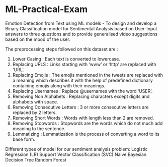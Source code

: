 # ML-Practical-Exam
Emotion Detection from Text using ML models - To design and develop a Binary Classification model for Sentimental Analysis based on User-Input answers to three questions and to provide generalised video suggestions based on the mood of the user.

The preprocessing steps followed on this dataset are : 
1. Lower Casing : Each text is converted to lowercase.
2. Replacing URLS : Links starting with ‘www’ or ‘http’ are replaced with ‘URL’.
3. Replacing Emojis : The emojis mentioned in the tweets are replaced with a meaning which describes it with the help of predefined dictionary containing emojis along with their meanings.
4. Replacing Usernames : Replace @usernames with the word ‘USER’.
5. Removing Non Alphabets : Replacing characters except digits and alphabets with space.
6. Removing Consecutive Letters : 3 or more consecutive letters are replaced by 2 letters.
7. Removing Short Words : Words with length less than 2 are removed.
8. Removing Stopwords : Stopwords are the words which do not much add meaning to the sentence.
9. Lemmatizing : Lemmatization is the process of converting a word to its base form.

Different types of model for our sentiment analysis problem:
Logistic Regression (LR)
Support Vector Classification (SVC)
Naive Bayesian
Decision Tree
Random Forest







